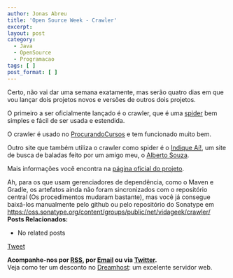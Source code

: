 ```yaml
---
author: Jonas Abreu
title: 'Open Source Week - Crawler'
excerpt:
layout: post
category:
  - Java
  - OpenSource
  - Programacao
tags: [ ]
post_format: [ ]
---
```

Certo, não vai dar uma semana exatamente, mas serão quatro dias em que vou lançar dois projetos novos e versões de outros dois projetos.

O primeiro a ser oficialmente lançado é o crawler, que é uma [spider][1] bem simples e fácil de ser usada e estendida.

O crawler é usado no [ProcurandoCursos][2] e tem funcionado muito bem.

Outro site que também utiliza o crawler como spider é o [Indique Aí!][3], um site de busca de baladas feito por um amigo meu, o [Alberto Souza][4].

Mais informações você encontra na [página oficial do projeto][5].

Ah, para os que usam gerenciadores de dependência, como o Maven e Gradle, os artefatos ainda não foram sincronizados com o repositório central (Os procedimentos mudaram bastante), mas você já consegue baixá-los manualmente pelo github ou pelo repositório do Sonatype em <https://oss.sonatype.org/content/groups/public/net/vidageek/crawler/> 
**Posts Relacionados:** 
*   No related posts



[Tweet][6] 





**Acompanhe-nos por [ RSS][7], por [Email][8] ou via [Twitter][9].**  
Veja como ter um desconto no [Dreamhost][10]: um excelente servidor web.

 [1]: http://en.wikipedia.org/wiki/Web_crawler
 [2]: http://www.procurandocursos.com
 [3]: http://indiqueai.com.br
 [4]: http://www.caelum.com.br
 [5]: http://projetos.vidageek.net/crawler
 [6]: https://twitter.com/share
 [7]: http://feeds.feedburner.com/VidaGeek
 [8]: http://feedburner.google.com/fb/a/mailverify?uri=VidaGeek&loc=pt_BR
 [9]: http://twitter.com/blogvidageek
 [10]: http://vidageek.net/dreamhost/
